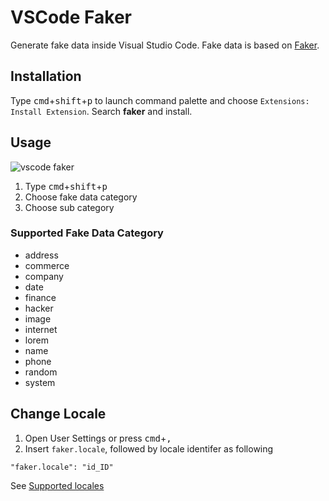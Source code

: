# VSCode Faker
Generate fake data inside Visual Studio Code. Fake data is based on [Faker](https://github.com/marak/Faker.js).

## Installation
Type <kbd>cmd</kbd>+<kbd>shift</kbd>+<kbd>p</kbd> to launch command palette and choose `Extensions: Install Extension`. Search **faker** and install.

## Usage

![vscode faker](https://raw.githubusercontent.com/deerawan/vscode-faker/master/images/vscode-faker.gif)

1. Type <kbd>cmd</kbd>+<kbd>shift</kbd>+<kbd>p</kbd>
2. Choose fake data category
3. Choose sub category

### Supported Fake Data Category
- address
- commerce
- company
- date
- finance
- hacker
- image
- internet
- lorem
- name
- phone
- random
- system

## Change Locale

1. Open User Settings or press <kbd>cmd</kbd>+<kbd>,</kbd>
2. Insert `faker.locale`, followed by locale identifer as following

```
"faker.locale": "id_ID"
```

See [Supported locales](https://github.com/marak/Faker.js/#localization)
